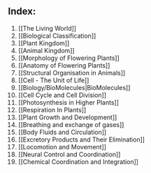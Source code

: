 ## Index:
1. [[The Living World]]
2. [[Biological Classification]]
3. [[Plant Kingdom]]
4. [[Animal Kingdom]]
5. [[Morphology of Flowering Plants]]
6. [[Anatomy of Flowering Plants]]
7. [[Structural Organisation in Animals]]
8. [[Cell - The Unit of Life]]
9. [[Biology/BioMolecules|BioMolecules]]
10. [[Cell Cycle and Cell Division]]
11. [[Photosynthesis in Higher Plants]]
12. [[Respiration In Plants]]
13. [[Plant Growth and Development]]
14. [[Breathing and exchange of gases]]
15. [[Body Fluids and Circulation]]
16. [[Excretory Products and Their Elimination]]
17. [[Locomotion and Movement]]
18. [[Neural Control and Coordination]]
19. [[Chemical Coordination and Integration]]